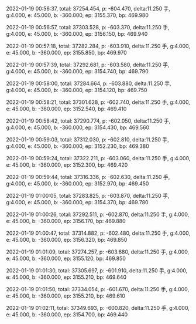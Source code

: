 2022-01-19 00:56:37, total: 37254.454, p: -604.470, delta:11.250 手, g:4.000, e: 45.000, b: -360.000, ep: 3155.370, bp: 469.980

2022-01-19 00:56:57, total: 37303.528, p: -603.370, delta:11.250 手, g:4.000, e: 45.000, b: -360.000, ep: 3156.150, bp: 469.940

2022-01-19 00:57:18, total: 37282.284, p: -603.910, delta:11.250 手, g:4.000, e: 45.000, b: -360.000, ep: 3155.850, bp: 469.970

2022-01-19 00:57:39, total: 37292.681, p: -603.580, delta:11.250 手, g:4.000, e: 45.000, b: -360.000, ep: 3154.740, bp: 469.790

2022-01-19 00:58:00, total: 37284.664, p: -603.880, delta:11.250 手, g:4.000, e: 45.000, b: -360.000, ep: 3154.120, bp: 469.750

2022-01-19 00:58:21, total: 37301.628, p: -602.740, delta:11.250 手, g:4.000, e: 45.000, b: -360.000, ep: 3152.540, bp: 469.410

2022-01-19 00:58:42, total: 37290.774, p: -602.050, delta:11.250 手, g:4.000, e: 45.000, b: -360.000, ep: 3154.430, bp: 469.560

2022-01-19 00:59:03, total: 37312.030, p: -602.810, delta:11.250 手, g:4.000, e: 45.000, b: -360.000, ep: 3152.230, bp: 469.380

2022-01-19 00:59:24, total: 37322.211, p: -603.060, delta:11.250 手, g:4.000, e: 45.000, b: -360.000, ep: 3152.300, bp: 469.420

2022-01-19 00:59:44, total: 37316.336, p: -602.630, delta:11.250 手, g:4.000, e: 45.000, b: -360.000, ep: 3152.970, bp: 469.450

2022-01-19 01:00:05, total: 37283.825, p: -603.870, delta:11.250 手, g:4.000, e: 45.000, b: -360.000, ep: 3154.370, bp: 469.780

2022-01-19 01:00:26, total: 37292.511, p: -602.870, delta:11.250 手, g:4.000, e: 45.000, b: -360.000, ep: 3156.170, bp: 469.880

2022-01-19 01:00:47, total: 37314.882, p: -602.480, delta:11.250 手, g:4.000, e: 45.000, b: -360.000, ep: 3156.320, bp: 469.850

2022-01-19 01:01:09, total: 37274.257, p: -603.680, delta:11.250 手, g:4.000, e: 45.000, b: -360.000, ep: 3155.120, bp: 469.850

2022-01-19 01:01:30, total: 37305.697, p: -601.910, delta:11.250 手, g:4.000, e: 45.000, b: -360.000, ep: 3155.210, bp: 469.640

2022-01-19 01:01:50, total: 37334.054, p: -601.670, delta:11.250 手, g:4.000, e: 45.000, b: -360.000, ep: 3155.210, bp: 469.610

2022-01-19 01:02:11, total: 37349.693, p: -600.820, delta:11.250 手, g:4.000, e: 45.000, b: -360.000, ep: 3154.700, bp: 469.440